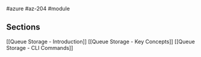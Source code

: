#azure #az-204 #module 

## Sections
[[Queue Storage - Introduction]]
[[Queue Storage - Key Concepts]]
[[Queue Storage - CLI Commands]]